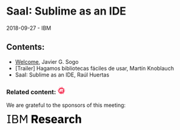 # SaaI: Sublime as an IDE
2018-09-27 - IBM

## Contents:
- [Welcome](welcome.pdf), Javier G. Sogo
- [Trailer] Hagamos bibliotecas fáciles de usar, Martín Knoblauch
- SaaI: Sublime as an IDE, Raúl Huertas

### Related content: [<img src="../assets/brand-logos/meetup.svg" alt="meetup" height="20"/>](https://www.meetup.com/es-ES/Madrid-C-Cpp/events/254753117/)

We are grateful to the sponsors of this meeting:  

[<img src="../assets/sponsor-logos/ibm_research.jpg" alt="IBM Research" width="200"/>](https://www.ibm.com/ibm/clientcenter/madrid/)
